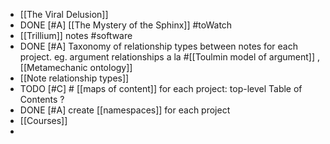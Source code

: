 - [[The Viral Delusion]]
- DONE [#A] [[The Mystery of the Sphinx]] #toWatch
- [[Trillium]] notes #software
- DONE [#A] Taxonomy of relationship types between notes for each project. eg. argument relationships a la #[[Toulmin model of argument]] , [[Metamechanic ontology]]
- [[Note relationship types]]
- TODO [#C] # [[maps of content]] for each project: top-level Table of Contents ?
- DONE [#A] create [[namespaces]] for each project
- [[Courses]]
-